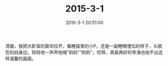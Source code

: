 ﻿---
title: "2015-3-1"
date: 2015-3-1 20:51:00
tags:
categories: 爸爸
---
清晨，我把大卧室的窗帘拉开，看睡袋里的小P，还是一副睡眼惺忪的样子，头腻在妈妈身边，轻轻地一声声地喊“妈妈”“妈妈”，哎呀，真是再好的导演也拍不出这样温馨的画面。 